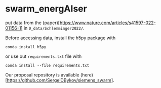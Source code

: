 # swarm_energAIser
 



put data from the (paper)[https://www.nature.com/articles/s41597-022-01156-1] in `0_data/Schlemminger2022/`.

Before accessing data, install the h5py package with 
```
conda install h5py
```
or use out `requirements.txt` file with 
```
conda install --file requirements.txt
```


Our proposal repository is available (here)[https://github.com/SergeiDBykov/siemens_swarm].
